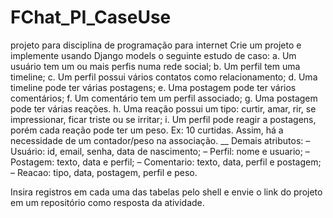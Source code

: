 # FChat_PI_CaseUse
projeto para disciplina de programação para internet
Crie um projeto e implemente usando Django models o seguinte estudo de caso:
a.	Um usuário tem um ou mais perfis numa rede social;
b.	Um perfil tem uma timeline;
c.	Um perfil possui vários contatos como relacionamento;
d.	Uma timeline pode ter várias postagens;
e.	Uma postagem pode ter vários comentários;
f.	Um comentário tem um perfil associado;
g.	Uma postagem pode ter várias reações.
h.	Uma reação possui um tipo: curtir, amar, rir, se impressionar, ficar triste ou se irritar;
i.	Um perfil pode reagir a postagens, porém cada reação pode ter um peso. Ex: 10 curtidas. Assim, há a necessidade de um contador/peso na associação.
__
Demais atributos:
–	Usuário: id, email, senha, data de nascimento;
–	Perfil: 	nome e usuario;
–	Postagem: texto, data e perfil;
–	Comentario: texto, data, perfil e postagem;
–	Reacao: tipo, data, postagem, perfil e peso.

Insira registros em cada uma das tabelas pelo shell e envie o link do projeto em um repositório como resposta da atividade.
